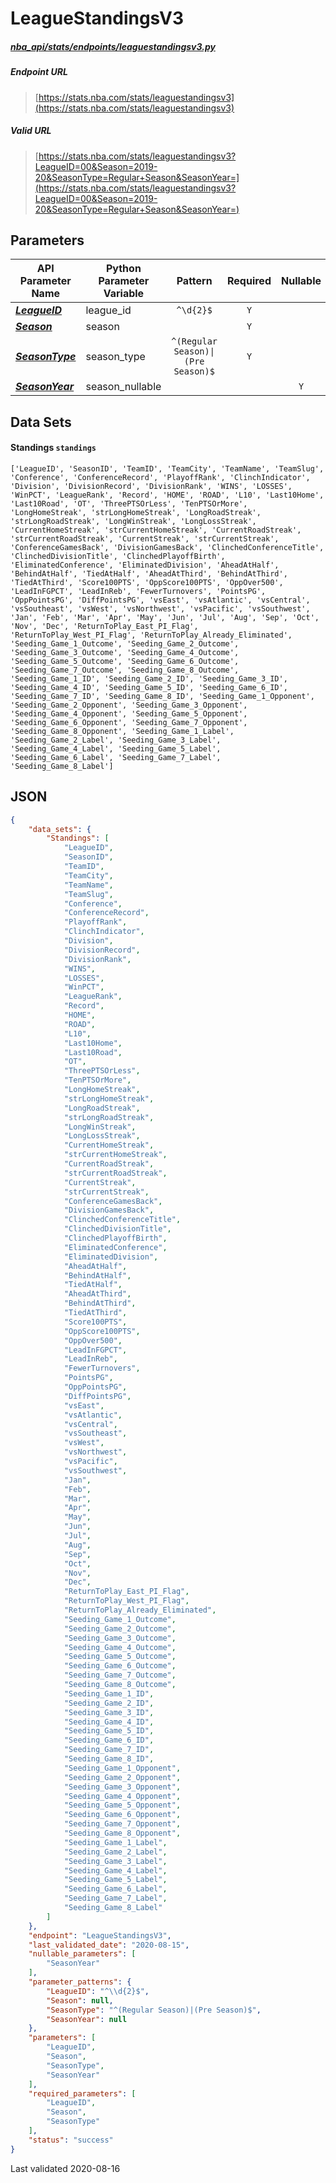 # LeagueStandingsV3
##### [nba_api/stats/endpoints/leaguestandingsv3.py](https://github.com/swar/nba_api/blob/master/src/nba_api/stats/endpoints/leaguestandingsv3.py)

##### Endpoint URL
>[https://stats.nba.com/stats/leaguestandingsv3](https://stats.nba.com/stats/leaguestandingsv3)

##### Valid URL
>[https://stats.nba.com/stats/leaguestandingsv3?LeagueID=00&Season=2019-20&SeasonType=Regular+Season&SeasonYear=](https://stats.nba.com/stats/leaguestandingsv3?LeagueID=00&Season=2019-20&SeasonType=Regular+Season&SeasonYear=)

## Parameters
API Parameter Name | Python Parameter Variable | Pattern | Required | Nullable
------------ | ------------ | :-----------: | :---: | :---:
[_**LeagueID**_](https://github.com/swar/nba_api/blob/master/docs/nba_api/stats/library/parameters.md#LeagueID) | league_id | `^\d{2}$` | `Y` |  | 
[_**Season**_](https://github.com/swar/nba_api/blob/master/docs/nba_api/stats/library/parameters.md#Season) | season |  | `Y` |  | 
[_**SeasonType**_](https://github.com/swar/nba_api/blob/master/docs/nba_api/stats/library/parameters.md#SeasonType) | season_type | `^(Regular Season)\|(Pre Season)$` | `Y` |  | 
[_**SeasonYear**_](https://github.com/swar/nba_api/blob/master/docs/nba_api/stats/library/parameters.md#SeasonYear) | season_nullable |  |  | `Y` | 

## Data Sets
#### Standings `standings`
```text
['LeagueID', 'SeasonID', 'TeamID', 'TeamCity', 'TeamName', 'TeamSlug', 'Conference', 'ConferenceRecord', 'PlayoffRank', 'ClinchIndicator', 'Division', 'DivisionRecord', 'DivisionRank', 'WINS', 'LOSSES', 'WinPCT', 'LeagueRank', 'Record', 'HOME', 'ROAD', 'L10', 'Last10Home', 'Last10Road', 'OT', 'ThreePTSOrLess', 'TenPTSOrMore', 'LongHomeStreak', 'strLongHomeStreak', 'LongRoadStreak', 'strLongRoadStreak', 'LongWinStreak', 'LongLossStreak', 'CurrentHomeStreak', 'strCurrentHomeStreak', 'CurrentRoadStreak', 'strCurrentRoadStreak', 'CurrentStreak', 'strCurrentStreak', 'ConferenceGamesBack', 'DivisionGamesBack', 'ClinchedConferenceTitle', 'ClinchedDivisionTitle', 'ClinchedPlayoffBirth', 'EliminatedConference', 'EliminatedDivision', 'AheadAtHalf', 'BehindAtHalf', 'TiedAtHalf', 'AheadAtThird', 'BehindAtThird', 'TiedAtThird', 'Score100PTS', 'OppScore100PTS', 'OppOver500', 'LeadInFGPCT', 'LeadInReb', 'FewerTurnovers', 'PointsPG', 'OppPointsPG', 'DiffPointsPG', 'vsEast', 'vsAtlantic', 'vsCentral', 'vsSoutheast', 'vsWest', 'vsNorthwest', 'vsPacific', 'vsSouthwest', 'Jan', 'Feb', 'Mar', 'Apr', 'May', 'Jun', 'Jul', 'Aug', 'Sep', 'Oct', 'Nov', 'Dec', 'ReturnToPlay_East_PI_Flag', 'ReturnToPlay_West_PI_Flag', 'ReturnToPlay_Already_Eliminated', 'Seeding_Game_1_Outcome', 'Seeding_Game_2_Outcome', 'Seeding_Game_3_Outcome', 'Seeding_Game_4_Outcome', 'Seeding_Game_5_Outcome', 'Seeding_Game_6_Outcome', 'Seeding_Game_7_Outcome', 'Seeding_Game_8_Outcome', 'Seeding_Game_1_ID', 'Seeding_Game_2_ID', 'Seeding_Game_3_ID', 'Seeding_Game_4_ID', 'Seeding_Game_5_ID', 'Seeding_Game_6_ID', 'Seeding_Game_7_ID', 'Seeding_Game_8_ID', 'Seeding_Game_1_Opponent', 'Seeding_Game_2_Opponent', 'Seeding_Game_3_Opponent', 'Seeding_Game_4_Opponent', 'Seeding_Game_5_Opponent', 'Seeding_Game_6_Opponent', 'Seeding_Game_7_Opponent', 'Seeding_Game_8_Opponent', 'Seeding_Game_1_Label', 'Seeding_Game_2_Label', 'Seeding_Game_3_Label', 'Seeding_Game_4_Label', 'Seeding_Game_5_Label', 'Seeding_Game_6_Label', 'Seeding_Game_7_Label', 'Seeding_Game_8_Label']
```


## JSON
```json
{
    "data_sets": {
        "Standings": [
            "LeagueID",
            "SeasonID",
            "TeamID",
            "TeamCity",
            "TeamName",
            "TeamSlug",
            "Conference",
            "ConferenceRecord",
            "PlayoffRank",
            "ClinchIndicator",
            "Division",
            "DivisionRecord",
            "DivisionRank",
            "WINS",
            "LOSSES",
            "WinPCT",
            "LeagueRank",
            "Record",
            "HOME",
            "ROAD",
            "L10",
            "Last10Home",
            "Last10Road",
            "OT",
            "ThreePTSOrLess",
            "TenPTSOrMore",
            "LongHomeStreak",
            "strLongHomeStreak",
            "LongRoadStreak",
            "strLongRoadStreak",
            "LongWinStreak",
            "LongLossStreak",
            "CurrentHomeStreak",
            "strCurrentHomeStreak",
            "CurrentRoadStreak",
            "strCurrentRoadStreak",
            "CurrentStreak",
            "strCurrentStreak",
            "ConferenceGamesBack",
            "DivisionGamesBack",
            "ClinchedConferenceTitle",
            "ClinchedDivisionTitle",
            "ClinchedPlayoffBirth",
            "EliminatedConference",
            "EliminatedDivision",
            "AheadAtHalf",
            "BehindAtHalf",
            "TiedAtHalf",
            "AheadAtThird",
            "BehindAtThird",
            "TiedAtThird",
            "Score100PTS",
            "OppScore100PTS",
            "OppOver500",
            "LeadInFGPCT",
            "LeadInReb",
            "FewerTurnovers",
            "PointsPG",
            "OppPointsPG",
            "DiffPointsPG",
            "vsEast",
            "vsAtlantic",
            "vsCentral",
            "vsSoutheast",
            "vsWest",
            "vsNorthwest",
            "vsPacific",
            "vsSouthwest",
            "Jan",
            "Feb",
            "Mar",
            "Apr",
            "May",
            "Jun",
            "Jul",
            "Aug",
            "Sep",
            "Oct",
            "Nov",
            "Dec",
            "ReturnToPlay_East_PI_Flag",
            "ReturnToPlay_West_PI_Flag",
            "ReturnToPlay_Already_Eliminated",
            "Seeding_Game_1_Outcome",
            "Seeding_Game_2_Outcome",
            "Seeding_Game_3_Outcome",
            "Seeding_Game_4_Outcome",
            "Seeding_Game_5_Outcome",
            "Seeding_Game_6_Outcome",
            "Seeding_Game_7_Outcome",
            "Seeding_Game_8_Outcome",
            "Seeding_Game_1_ID",
            "Seeding_Game_2_ID",
            "Seeding_Game_3_ID",
            "Seeding_Game_4_ID",
            "Seeding_Game_5_ID",
            "Seeding_Game_6_ID",
            "Seeding_Game_7_ID",
            "Seeding_Game_8_ID",
            "Seeding_Game_1_Opponent",
            "Seeding_Game_2_Opponent",
            "Seeding_Game_3_Opponent",
            "Seeding_Game_4_Opponent",
            "Seeding_Game_5_Opponent",
            "Seeding_Game_6_Opponent",
            "Seeding_Game_7_Opponent",
            "Seeding_Game_8_Opponent",
            "Seeding_Game_1_Label",
            "Seeding_Game_2_Label",
            "Seeding_Game_3_Label",
            "Seeding_Game_4_Label",
            "Seeding_Game_5_Label",
            "Seeding_Game_6_Label",
            "Seeding_Game_7_Label",
            "Seeding_Game_8_Label"
        ]
    },
    "endpoint": "LeagueStandingsV3",
    "last_validated_date": "2020-08-15",
    "nullable_parameters": [
        "SeasonYear"
    ],
    "parameter_patterns": {
        "LeagueID": "^\\d{2}$",
        "Season": null,
        "SeasonType": "^(Regular Season)|(Pre Season)$",
        "SeasonYear": null
    },
    "parameters": [
        "LeagueID",
        "Season",
        "SeasonType",
        "SeasonYear"
    ],
    "required_parameters": [
        "LeagueID",
        "Season",
        "SeasonType"
    ],
    "status": "success"
}
```

Last validated 2020-08-16